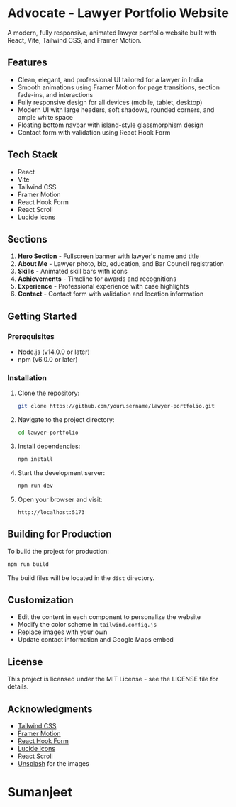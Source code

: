 # Advocate - Lawyer Portfolio Website

A modern, fully responsive, animated lawyer portfolio website built with React, Vite, Tailwind CSS, and Framer Motion.

## Features

- Clean, elegant, and professional UI tailored for a lawyer in India
- Smooth animations using Framer Motion for page transitions, section fade-ins, and interactions
- Fully responsive design for all devices (mobile, tablet, desktop)
- Modern UI with large headers, soft shadows, rounded corners, and ample white space
- Floating bottom navbar with island-style glassmorphism design
- Contact form with validation using React Hook Form

## Tech Stack

- React
- Vite
- Tailwind CSS
- Framer Motion
- React Hook Form
- React Scroll
- Lucide Icons

## Sections

1. **Hero Section** - Fullscreen banner with lawyer's name and title
2. **About Me** - Lawyer photo, bio, education, and Bar Council registration
3. **Skills** - Animated skill bars with icons
4. **Achievements** - Timeline for awards and recognitions
5. **Experience** - Professional experience with case highlights
6. **Contact** - Contact form with validation and location information

## Getting Started

### Prerequisites

- Node.js (v14.0.0 or later)
- npm (v6.0.0 or later)

### Installation

1. Clone the repository:
   ```bash
   git clone https://github.com/yourusername/lawyer-portfolio.git
   ```

2. Navigate to the project directory:
   ```bash
   cd lawyer-portfolio
   ```

3. Install dependencies:
   ```bash
   npm install
   ```

4. Start the development server:
   ```bash
   npm run dev
   ```

5. Open your browser and visit:
   ```
   http://localhost:5173
   ```

## Building for Production

To build the project for production:

```bash
npm run build
```

The build files will be located in the `dist` directory.

## Customization

- Edit the content in each component to personalize the website
- Modify the color scheme in `tailwind.config.js`
- Replace images with your own
- Update contact information and Google Maps embed

## License

This project is licensed under the MIT License - see the LICENSE file for details.

## Acknowledgments
- [Tailwind CSS](https://tailwindcss.com/)
- [Framer Motion](https://www.framer.com/motion/)
- [React Hook Form](https://react-hook-form.com/)
- [Lucide Icons](https://lucide.dev/)
- [React Scroll](https://github.com/fisshy/react-scroll)
- [Unsplash](https://unsplash.com/) for the images
# Sumanjeet
